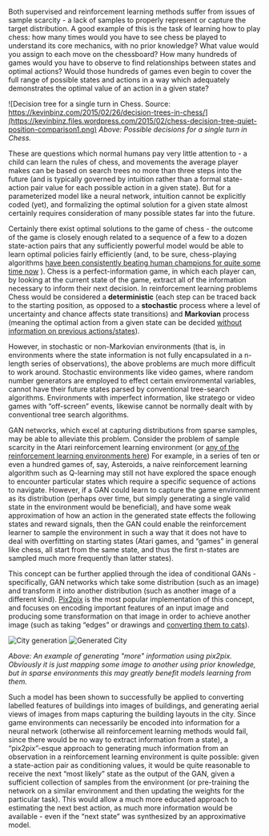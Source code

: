 Both supervised and reinforcement learning methods suffer from issues of sample scarcity - a lack of samples to properly represent or capture the target distribution. A good example of this is the task of learning how to play chess: how many times would you have to see chess be played to understand its core mechanics, with no prior knowledge? What value would you assign to each move on the chessboard? How many hundreds of games would you have to observe to find relationships between states and optimal actions? Would those hundreds of games even begin to cover the full range of possible states and actions in a way which adequately demonstrates the optimal value of an action in a given state? 

![Decision tree for a single turn in Chess. Source: https://kevinbinz.com/2015/02/26/decision-trees-in-chess/](https://kevinbinz.files.wordpress.com/2015/02/chess-decision-tree-quiet-position-comparison1.png)
*Above: Possible decisions for a single turn in Chess.*

These are questions which normal humans pay very little attention to - a child can learn the rules of chess, and movements the average player makes can be based on search trees no more than three steps into the future (and is typically governed by intuition rather than a formal state-action pair value for each possible action in a given state). But for a parameterized model like a neural network, intuition cannot be explicitly coded (yet), and formalizing the optimal solution for a given state almost certainly requires consideration of many possible states far into the future. 

Certainly there exist optimal solutions to the game of chess - the outcome of the game is closely enough related to a sequence of a few to a dozen state-action pairs that any sufficiently powerful model would be able to learn optimal policies fairly efficiently (and, to be sure, chess-playing algorithms [have been consistently beating human champions for quite some time now](https://thebestschools.org/magazine/brief-history-of-computer-chess/) ). Chess is a perfect-information game, in which each player can, by looking at the current state of the game, extract all of the information necessary to inform their next decision. In reinforcement learning problems Chess would be considered a __deterministic__ (each step can be traced back to the starting position, as opposed to a __stochastic__ process where a level of uncertainty and chance affects state transitions) and __Markovian__ process (meaning the optimal action from a given state can be decided [without information on previous actions/states](https://www.cs.rice.edu/~vardi/dag01/givan1.pdf)).

However, in stochastic or non-Markovian environments (that is, in environments where the state information is not fully encapsulated in a n-length series of observations), the above problems are much more difficult to work around. Stochastic environments like video games, where random number generators are employed to effect certain environmental variables, cannot have their future states parsed by conventional tree-search algorithms. Environments with imperfect information, like stratego or video games with “off-screen” events, likewise cannot be normally dealt with by conventional tree search algorithms. 

GAN networks, which excel at capturing distributions from sparse samples, may be able to alleviate this problem. Consider the problem of sample scarcity in the Atari reinforcement learning environment (or [any of the reinforcement learning environments here](https://gym.openai.com/envs/#atari)) For example, in a series of ten or even a hundred games of, say, Asteroids, a naive reinforcement learning algorithm such as Q-learning may still not have explored the space enough to encounter particular states which require a specific sequence of actions to navigate. However, if a GAN could learn to capture the game environment as its distribution (perhaps over time, but simply generating a single valid state in the environment would be beneficial), and have some weak approximation of how an action in the generated state effects the following states and reward signals, then the GAN could enable the reinforcement learner to sample the environment in such a way that it does not have to deal with overfitting on starting states (Atari games, and “games” in general like chess, all start from the same state, and thus the first n-states are sampled much more frequently than latter states). 

This concept can be further applied through the idea of conditional GANs - specifically, GAN networks which take some distribution (such as an image) and transform it into another distribution (such as another image of a different kind). [Pix2pix](https://arxiv.org/pdf/1611.07004.pdf) is the most popular implementation of this concept, and focuses on encoding important features of an input image and producing some transformation on that image in order to achieve another image (such as taking “edges” or drawings and [converting them to cats](https://affinelayer.com/pixsrv/)). 

![City generation](http://ml4a.github.io/images/guides/pix2pix/invisible_cities_handdrawn_input.jpg) ![Generated City](http://ml4a.github.io/images/guides/pix2pix/invisible_cities_handdrawn_venice.jpg)

*Above: An example of generating "more" information using pix2pix. Obviously it is just mapping some image to another using prior knowledge, but in sparse environments this may greatly benefit models learning from them.*

Such a model has been shown to successfully be applied to converting labelled features of buildings into images of buildings, and generating aerial views of images from maps capturing the building layouts in the city. Since game environments can necessarily be encoded into information for a neural network (otherwise all reinforcement learning methods would fail, since there would be no way to extract information from a state), a “pix2pix”-esque approach to generating much information from an observation in a reinforcement learning environment is quite possible: given a state-action pair as conditioning values, it would be quite reasonable to receive the next “most likely” state as the output of the GAN, given a sufficient collection of samples from the environment (or pre-training the network on a similar environment and then updating the weights for the particular task). This would allow a much more educated approach to estimating the next best action, as much more information would be available - even if the “next state” was synthesized by an approximative model. 

